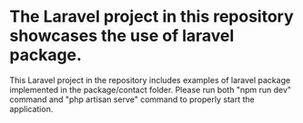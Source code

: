 # The Laravel project in this repository showcases the use of laravel package.

This Laravel project in the repository includes examples of laravel package implemented in the package/contact folder.
Please run both "npm run dev" command and "php artisan serve" command to properly start the application.
